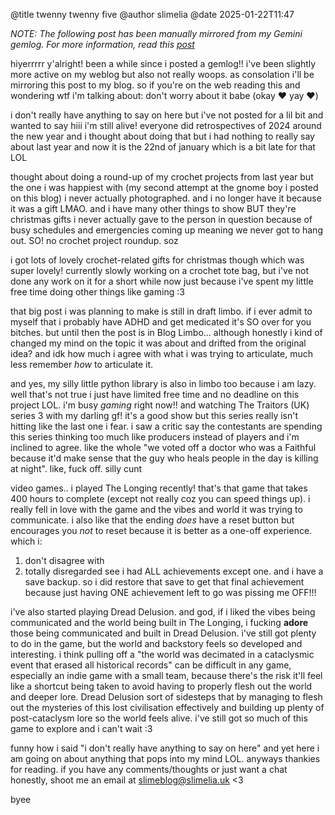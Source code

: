 @title twenny twenny five @author slimelia @date 2025-01-22T11:47

*NOTE: The following post has been manually mirrored from my Gemini gemlog. For more information, read this [post](https://tilde.town/~slimelia/pages/gemlog.html)*


hiyerrrrr y'alright! been a while since i posted a gemlog!! i've been slightly more active on my weblog but also not really woops. as consolation i'll be mirroring this post to my blog. so if you're on the web reading this and wondering wtf i'm talking about: don't worry about it babe (okay ❤️ yay ❤️)

i don't really have anything to say on here but i've not posted for a lil bit and wanted to say hiii i'm still alive! everyone did retrospectives of 2024 around the new year and i thought about doing that but i had nothing to really say about last year and now it is the 22nd of january which is a bit late for that LOL

thought about doing a round-up of my crochet projects from last year but the one i was happiest with (my second attempt at the gnome boy i posted on this blog) i never actually photographed. and i no longer have it because it was a gift LMAO. and i have many other things to show BUT they're christmas gifts i never actually gave to the person in question because of busy schedules and emergencies coming up meaning we never got to hang out. SO! no crochet project roundup. soz

i got lots of lovely crochet-related gifts for christmas though which was super lovely! currently slowly working on a crochet tote bag, but i've not done any work on it for a short while now just because i've spent my little free time doing other things like gaming :3

that big post i was planning to make is still in draft limbo. if i ever admit to myself that i probably have ADHD and get medicated it's SO over for you bitches. but until then the post is in Blog Limbo... although honestly i kind of changed my mind on the topic it was about and drifted from the original idea? and idk how much i agree with what i was trying to articulate, much less remember *how* to articulate it.

and yes, my silly little python library is also in limbo too because i am lazy. well that's not true i just have limited free time and no deadline on this project LOL. i'm busy *gaming* right now!! and watching The Traitors (UK) series 3 with my darling gf! it's a good show but this series really isn't hitting like the last one i fear. i saw a critic say the contestants are spending this series thinking too much like producers instead of players and i'm inclined to agree. like the whole "we voted off a doctor who was a Faithful because it'd make sense that the guy who heals people in the day is killing at night". like, fuck off. silly cunt

video games.. i played The Longing recently! that's that game that takes 400 hours to complete (except not really coz you can speed things up). i really fell in love with the game and the vibes and world it was trying to communicate. i also like that the ending *does* have a reset button but encourages you *not* to reset because it is better as a one-off experience. which i:
1. don't disagree with
2. totally disregarded
see i had ALL achievements except one. and i have a save backup. so i did restore that save to get that final achievement because just having ONE achievement left to go was pissing me OFF!!!

i've also started playing Dread Delusion. and god, if i liked the vibes being communicated and the world being built in The Longing, i fucking **adore** those being communicated and built in Dread Delusion. i've still got plenty to do in the game, but the world and backstory feels so developed and interesting. i think pulling off a "the world was decimated in a cataclysmic event that erased all historical records" can be difficult in any game, especially an indie game with a small team, because there's the risk it'll feel like a shortcut being taken to avoid having to properly flesh out the world and deeper lore. Dread Delusion sort of sidesteps that by managing to flesh out the mysteries of this lost civilisation effectively and building up plenty of post-cataclysm lore so the world feels alive. i've still got so much of this game to explore and i can't wait :3

funny how i said "i don't really have anything to say on here" and yet here i am going on about anything that pops into my mind LOL. anyways thankies for reading. if you have any comments/thoughts or just want a chat honestly, shoot me an email at [slimeblog@slimelia.uk](mailto:slimeblog@slimelia.uk) <3

byee
